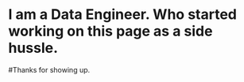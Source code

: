 
# I am a Data Engineer. Who started working on this page as a side hussle.

#Thanks for showing up.
